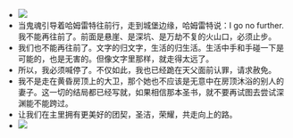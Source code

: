 - ![](./_image/2020-11-11/hamlet48-1-5a-2.jpg)
- 当鬼魂引导着哈姆雷特往前行，走到城堡边缘，哈姆雷特说：I go no further. 我不能再往前了。前面是悬崖、是深坑、是万劫不复的火山口，必须止步。
- 我们也不能再往前了。文字的归文字，生活的归生活。生活中手和手碰一下是可能的，也是无害的。但像文字里那样，就走得太远了。
- 所以，我必须喊停了。不仅如此，我也已经跪在天父面前认罪，请求赦免。
- 我不是走在黄昏房顶上的大卫，那个她也不应该是无意中在房顶沐浴的别人的妻子。这一切的结局都已经写就，如果相信那本圣书，就不要再试图去尝试深渊能不能跨过。
- 让我们在主里拥有更美好的团契，圣洁，荣耀，共走向上的路。
- ![](./_image/2020-11-11/傅拥军：西湖边的一棵树1.jpg)
